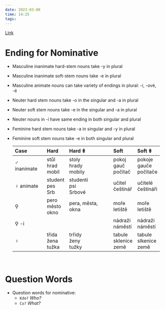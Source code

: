 ```yaml
---
date: 2023-03-08
time: 14:25
tags: 
---
```


[Link](http://cokdybysme.net/pdfs/nominative.pdf)


# Ending for Nominative

-   Masculine inanimate hard-stem nouns take -y in plural
-   Masculine inanimate soft-stem nouns take -e in plural
-   Masculine animate nouns can take variety of endings in plural: -i, -ové, -é
-   Neuter hard stem nouns take -o in the singular and -a in plural
-   Neuter soft stem nouns take -e in the singular and -a in plural
-   Neuter nouns in -í have same ending in both singular and plural
-   Feminine hard stem nouns take -a in singular and -y in plural
-   Feminine soft stem nouns take -e in both singular and plural

	| Case        | Hard                   | Hard 𖧚                    | Soft                       | Soft 𖧚                      |
	|:----------- |:---------------------- |:------------------------- |:-------------------------- |:--------------------------- |
	| ♂ inanimate | stůl<br>hrad<br>mobil  | stoly<br>hrady<br>mobily  | pokoj<br>gauč<br>počitač   | pokoje<br>gauče<br>počitače |
	| ♀ animate   | student<br>pes<br>Srb  | studenti<br>psi<br>Srbové | učitel<br>češtinář         | učitelé<br>češtináři        |
	| ⚲           | pero<br>město<br>okno  | pera, města, okna         | moře<br>letiště            | moře<br>letiště             |
	| ⚲ -i        |                        |                           | nádraži<br>náměstí         | nádraži<br>náměstí          |
	| ♀           | třida<br>žena<br>tužka | trřidy<br>ženy<br>tužky   | tabule<br>sklenice<br>země | tabule<br>slkenice<br>země  |

&emsp;&emsp;&emsp;

# Question Words
- Question words for nominative:
	- `Kdo?` *Who?*
	- `Co?` *What?*